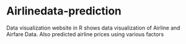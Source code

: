 # Airlinedata-prediction
Data visualization website in R shows data visualization of Airline and Airfare Data.
Also predicted airline prices using various factors
